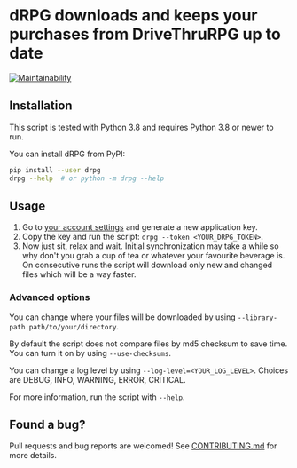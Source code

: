 # dRPG downloads and keeps your purchases from DriveThruRPG up to date
[![Maintainability](https://api.codeclimate.com/v1/badges/b3128ba6938f92088135/maintainability)](https://codeclimate.com/github/glujan/drpg/maintainability)

## Installation

This script is tested with Python 3.8 and requires Python 3.8 or newer to run.

You can install dRPG from PyPI:
```bash
pip install --user drpg
drpg --help  # or python -m drpg --help
```

## Usage

1. Go to [your account settings](https://www.drivethrurpg.com/account_edit.php)
   and generate a new application key.
2. Copy the key and run the script: `drpg --token <YOUR_DRPG_TOKEN>`.
3. Now just sit, relax and wait. Initial synchronization may take a while so
   why don't you grab a cup of tea or whatever your favourite beverage is. On
   consecutive runs the script will download only new and changed files which
   will be a way faster.

### Advanced options

You can change where your files will be downloaded by using `--library-path
path/to/your/directory`.

By default the script does not compare files by md5 checksum to save time. You
can turn it on by using `--use-checksums`.

You can change a log level by using `--log-level=<YOUR_LOG_LEVEL>`. Choices are
DEBUG, INFO, WARNING, ERROR, CRITICAL.

For more information, run the script with `--help`.


## Found a bug?

Pull requests and bug reports are welcomed! See [CONTRIBUTING.md](CONTRIBUTING.md)
for more details.

